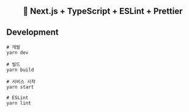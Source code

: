 <h2 align="center">🚀 Next.js + TypeScript + ESLint + Prettier</h2>

## Development

```
# 개발
yarn dev

# 빌드
yarn build

# 서비스 시작
yarn start

# ESLint
yarn lint
```
